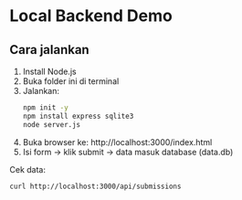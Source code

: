 # Local Backend Demo

## Cara jalankan
1. Install Node.js
2. Buka folder ini di terminal
3. Jalankan:
   ```bash
   npm init -y
   npm install express sqlite3
   node server.js
   ```
4. Buka browser ke: http://localhost:3000/index.html
5. Isi form → klik submit → data masuk database (data.db)

Cek data:
```
curl http://localhost:3000/api/submissions
```

